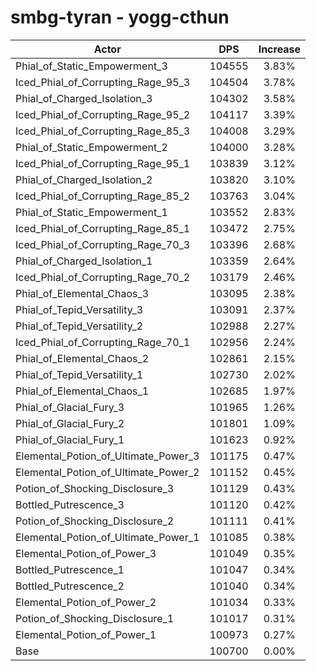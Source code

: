 # smbg-tyran - yogg-cthun
| Actor | DPS | Increase |
|---|:---:|:---:|
|Phial_of_Static_Empowerment_3|104555|3.83%|
|Iced_Phial_of_Corrupting_Rage_95_3|104504|3.78%|
|Phial_of_Charged_Isolation_3|104302|3.58%|
|Iced_Phial_of_Corrupting_Rage_95_2|104117|3.39%|
|Iced_Phial_of_Corrupting_Rage_85_3|104008|3.29%|
|Phial_of_Static_Empowerment_2|104000|3.28%|
|Iced_Phial_of_Corrupting_Rage_95_1|103839|3.12%|
|Phial_of_Charged_Isolation_2|103820|3.10%|
|Iced_Phial_of_Corrupting_Rage_85_2|103763|3.04%|
|Phial_of_Static_Empowerment_1|103552|2.83%|
|Iced_Phial_of_Corrupting_Rage_85_1|103472|2.75%|
|Iced_Phial_of_Corrupting_Rage_70_3|103396|2.68%|
|Phial_of_Charged_Isolation_1|103359|2.64%|
|Iced_Phial_of_Corrupting_Rage_70_2|103179|2.46%|
|Phial_of_Elemental_Chaos_3|103095|2.38%|
|Phial_of_Tepid_Versatility_3|103091|2.37%|
|Phial_of_Tepid_Versatility_2|102988|2.27%|
|Iced_Phial_of_Corrupting_Rage_70_1|102956|2.24%|
|Phial_of_Elemental_Chaos_2|102861|2.15%|
|Phial_of_Tepid_Versatility_1|102730|2.02%|
|Phial_of_Elemental_Chaos_1|102685|1.97%|
|Phial_of_Glacial_Fury_3|101965|1.26%|
|Phial_of_Glacial_Fury_2|101801|1.09%|
|Phial_of_Glacial_Fury_1|101623|0.92%|
|Elemental_Potion_of_Ultimate_Power_3|101175|0.47%|
|Elemental_Potion_of_Ultimate_Power_2|101152|0.45%|
|Potion_of_Shocking_Disclosure_3|101129|0.43%|
|Bottled_Putrescence_3|101120|0.42%|
|Potion_of_Shocking_Disclosure_2|101111|0.41%|
|Elemental_Potion_of_Ultimate_Power_1|101085|0.38%|
|Elemental_Potion_of_Power_3|101049|0.35%|
|Bottled_Putrescence_1|101047|0.34%|
|Bottled_Putrescence_2|101040|0.34%|
|Elemental_Potion_of_Power_2|101034|0.33%|
|Potion_of_Shocking_Disclosure_1|101017|0.31%|
|Elemental_Potion_of_Power_1|100973|0.27%|
|Base|100700|0.00%|
